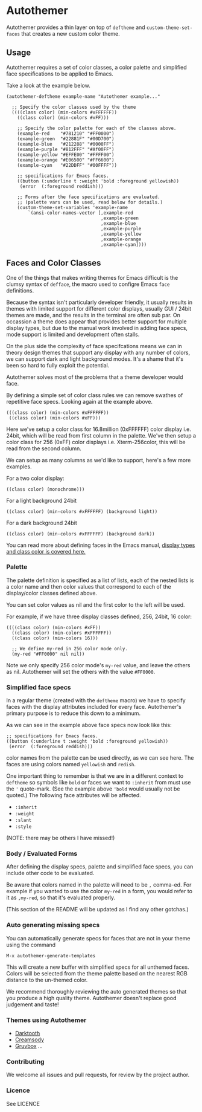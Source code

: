 # Autothemer

Autothemer provides a thin layer on top of `deftheme` and
`custom-theme-set-faces` that creates a new custom color theme.

## Usage

Autothemer requires a set of color classes, a color palette and
simplified face specifications to be applied to Emacs.

Take a look at the example below.

```elisp
(autothemer-deftheme example-name "Autothemer example..."

  ;; Specify the color classes used by the theme
  ((((class color) (min-colors #xFFFFFF))
    ((class color) (min-colors #xFF)))

    ;; Specify the color palette for each of the classes above.
    (example-red    "#781210" "#FF0000")
    (example-green  "#22881F" "#00D700")
    (example-blue   "#212288" "#0000FF")
    (example-purple "#812FFF" "#Af00FF")
    (example-yellow "#EFFE00" "#FFFF00")
    (example-orange "#E06500" "#FF6600")
    (example-cyan   "#22DDFF" "#00FFFF"))

    ;; specifications for Emacs faces.
    ((button (:underline t :weight 'bold :foreground yellowish))
     (error  (:foreground reddish)))

    ;; Forms after the face specifications are evaluated.
    ;; (palette vars can be used, read below for details.)
    (custom-theme-set-variables 'example-name
        `(ansi-color-names-vector [,example-red
                                   ,example-green
                                   ,example-blue
                                   ,example-purple
                                   ,example-yellow
                                   ,example-orange
                                   ,example-cyan])))
```

## Faces and Color Classes

One of the things that makes writing themes for Emacs difficult is the clumsy syntax of `defface`, the macro used to configre Emacs `face` definitions.

Because the syntax isn't particularly developer friendly, it usually results in themes with limited support for different color displays, usually GUI / 24bit themes are made, and the results in the terminal are often sub par.  On occassion a theme does appear that provides better support for multiple display types, but due to the manual work involved in adding face specs, mode support is limited and development often stalls.

On the plus side the complexity of face specifcations means we can in theory design themes that support any display with any number of colors, we can support dark and light background modes.  It's a shame that it's been so hard to fully exploit the potential.

Autothemer solves most of the problems that a theme developer would face.

By defining a simple set of color class rules we can remove swathes of repetitive face specs.  Looking again at the example above.

```
(((class color) (min-colors #xFFFFFF))
 ((class color) (min-colors #xFF)))
```

Here we've setup a color class for 16.8million (0xFFFFFF) color display i.e. 24bit,  which will be read from first column in the palette.  We've then setup a color class for 256 (0xFF) color displays i.e. Xterm-256color, this will be read from the second column.

We can setup as many columns as we'd like to support, here's a few more examples.

For a two color display:

```
((class color) (monochrome)))
```

For a light background 24bit

```
((class color) (min-colors #xFFFFFF) (background light))
```

For a dark background 24bit

```
((class color) (min-colors #xFFFFFF) (background dark))
```

You can read more about defining faces in the Emacs manual, [display types and class color is covered here.](https://www.gnu.org/software/emacs/manual/html_node/elisp/Defining-Faces.html)

### Palette

The palette definition is specified as a list of lists, each of the nested lists is a color name and then color values that correspond to each of the display/color classes defined above.

You can set color values as nil and the first color to the left will be used.

For example, if we have three display classes defined, 256, 24bit, 16 color:

```
((((class color) (min-colors #xFF))
  ((class color) (min-colors #xFFFFFF))
  ((class color) (min-colors 16)))

  ;; We define my-red in 256 color mode only.
  (my-red "#FF0000" nil nil))
```

Note we only specify 256 color mode's `my-red` value, and leave the
others as nil.  Autothemer will set the others with the value
`#FF0000`.

### Simplified face specs

In a regular theme (created with the `deftheme` macro) we have to
specify faces with the display attributes included for every face.
Autothemer's primary purpose is to reduce this down to a minimum.

As we can see in the example above face specs now look like this:

```
;; specifications for Emacs faces.
((button (:underline t :weight 'bold :foreground yellowish))
 (error  (:foreground reddish)))
```

color names from the palette can be used directly, as we can see here.
The faces are using colors named `yellowish` and `redish`.

One important thing to remember is that we are in a different context
to `deftheme` so symbols like `bold` or faces we want to `:inherit`
from must use the `'` quote-mark. (See the example above `'bold` would
usually not be quoted.) The following face attributes will be
affected.

- `:inherit`
- `:weight`
- `:slant`
- `:style`

(NOTE: there may be others I have missed!)

### Body / Evaluated Forms

After defining the display specs, palette and simplified face specs,
you can include other code to be evaluated.

Be aware that colors named in the palette will need to be `,`
comma-ed.  For example if you wanted to use the color `my-red` in a
form, you would refer to it as `,my-red`, so that it's evaluated
properly.

(This section of the README will be updated as I find any other
gotchas.)

### Auto generating missing specs

You can automatically generate specs for faces that are not in your
theme using the command

`M-x autothemer-generate-templates`

This will create a new buffer with simplified specs for all unthemed
faces.  Colors will be selected from the theme palette based on the
nearest RGB distance to the un-themed color.

We recommend thoroughly reviewing the auto generated themes so that
you produce a high quality theme.  Autothemer doesn't replace good
judgement and taste!

### Themes using Autothemer

- [Darktooth](https://github.com/emacsfodder/emacs-theme-darktooth)
- [Creamsody](https://github.com/emacsfodder/emacs-theme-creamsody)
- [Gruvbox](https://github.com/greduan/emacs-theme-gruvbox)
...

### Contributing

We welcome all issues and pull requests, for review by the project author.

### Licence

See LICENCE
